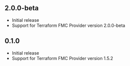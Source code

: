 ## 2.0.0-beta

- Initial release
- Support for Terraform FMC Provider version 2.0.0-beta

## 0.1.0

- Initial release
- Support for Terraform FMC Provider version 1.5.2